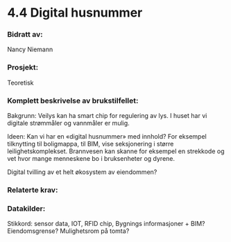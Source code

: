 # 4.4 Digital husnummer
### Bidratt av: 
Nancy Niemann
### Prosjekt: 
Teoretisk
### Komplett beskrivelse av brukstilfellet: 
Bakgrunn: Veilys kan ha smart chip for regulering av lys. I huset har vi digitale strømmåler og vannmåler er mulig.  

Ideen: Kan vi har en «digital husnummer» med innhold? For eksempel tilknytting til boligmappa, til BIM, vise seksjonering i større leilighetskomplekset. Brannvesen kan skanne for eksempel en strekkode og vet hvor mange menneskene bo i bruksenheter og dyrene.  

Digital tvilling av et helt økosystem av eiendommen? 
### Relaterte krav:  
### Datakilder: 
Stikkord: sensor data, IOT, RFID chip, Bygnings informasjoner + BIM? Eiendomsgrense? Mulighetsrom på tomta? 
